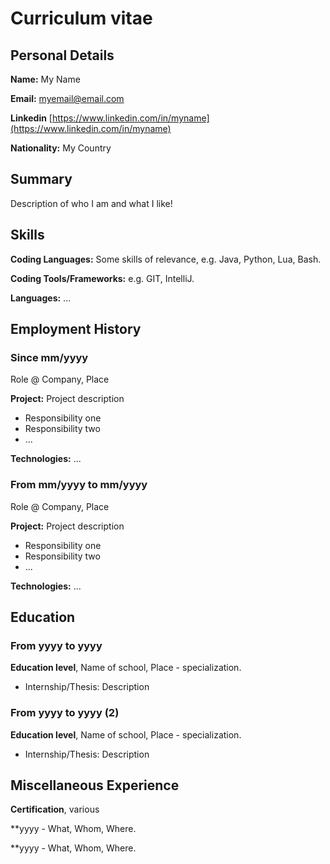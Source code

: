 # Curriculum vitae

## Personal Details

**Name:** My Name

**Email:** <myemail@email.com>

**Linkedin** [https://www.linkedin.com/in/myname](https://www.linkedin.com/in/myname)

**Nationality:** My Country

## Summary

Description of who I am and what I like!

## Skills

**Coding Languages:** Some skills of relevance, e.g. Java, Python, Lua, Bash.

**Coding Tools/Frameworks:** e.g. GIT, IntelliJ.

**Languages:** ...

## Employment History

### Since mm/yyyy

 Role @ Company, Place

**Project:** Project description

- Responsibility one
- Responsibility two
- ...

**Technologies:** ...

### From mm/yyyy to mm/yyyy

 Role @ Company, Place

**Project:** Project description

- Responsibility one
- Responsibility two
- ...

**Technologies:** ...

## Education

### From yyyy to yyyy

**Education level**, Name of school, Place - specialization.

- Internship/Thesis: Description

### From yyyy to yyyy (2)

**Education level**, Name of school, Place - specialization.

- Internship/Thesis: Description

## Miscellaneous Experience

**Certification**, various

**yyyy - What, Whom, Where.

**yyyy - What, Whom, Where.
